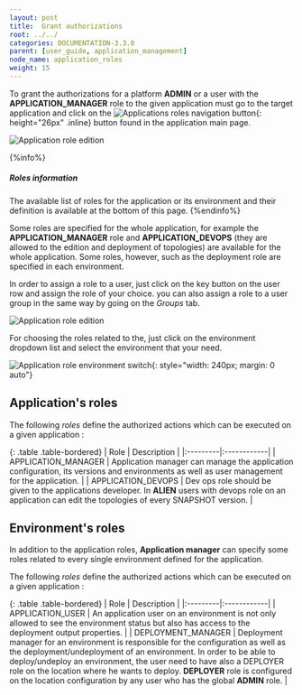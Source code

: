 ```yaml
---
layout: post
title:  Grant authorizations
root: ../../
categories: DOCUMENTATION-3.3.0
parent: [user_guide, application_management]
node_name: application_roles
weight: 15
---
```


To grant the authorizations for a platform __ADMIN__ or a user with the __APPLICATION_MANAGER__ role to the given application must go to the target application and click on the ![Applications roles navigation button](../../images/3.3.0/user_guide/applications/app_roles_button.png){: height="26px" .inline} button found in the application main page.

![Application role edition](../../images/3.3.0/user_guide/applications/app_main_page.png)

{%info%}
<h5>Roles information</h5>
The available list of roles for the application or its environment and their definition is available at the bottom of this page.
{%endinfo%}

Some roles are specified for the whole application, for example the __APPLICATION_MANAGER__ role and __APPLICATION_DEVOPS__ (they are allowed to the edition and deployment of topologies) are available for the whole application. Some roles, however, such as the deployment role are specified in each environment.

In order to assign a role to a user, just click on the key button on the user row and assign the role of your choice. you can also assign a role to a user group in the same way by going on the _Groups_ tab.

![Application role edition](../../images/3.3.0/user_guide/applications/app_role_edit.png)

For choosing the roles related to the, just click on the environment dropdown list and select the environment that your need.

![Application role environment switch](../../images/3.3.0/user_guide/applications/app_role_env_choice.png){: style="width: 240px; margin: 0 auto"}

## Application's roles

The following *roles* define the authorized actions which can be executed on a given application :

{: .table .table-bordered}
| Role | Description |
|:---------|:------------|
| APPLICATION_MANAGER | Application manager can manage the application configuration, its versions and environments as well as user management for the application. |
| APPLICATION_DEVOPS | Dev ops role should be given to the applications developer. In __ALIEN__ users with devops role on an application can edit the topologies of every SNAPSHOT version. |

## Environment's roles

In addition to the application roles, __Application manager__ can specify some roles related to every single environment defined for the application.

The following *roles* define the authorized actions which can be executed on a given application :

{: .table .table-bordered}
| Role | Description |
|:---------|:------------|
| APPLICATION_USER  | An application user on an environment is not only allowed to see the environment status but also has access to the deployment output properties. |
| DEPLOYMENT_MANAGER   | Deployment manager for an environment is responsible for the configuration as well as the deployment/undeployment of an environment. In order to be able to deploy/undeploy an environment, the user need to have also a DEPLOYER role on the location where he wants to deploy. __DEPLOYER__ role is configured on the location configuration by any user who has the global __ADMIN__ role. |
